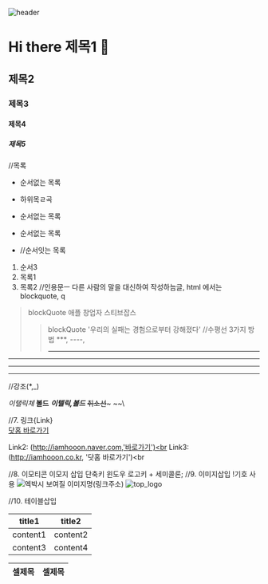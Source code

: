 ![header](https://capsule-render.vercel.app/api?type=venom&color=auto&text=Welcome%20to%20My%20Page&textColor=FFFFFF&height=300)



# Hi there 제목1 👋
## 제목2
### 제목3
#### 제목4
##### 제목5

//목록
* 순서없는 목록
 + 하위목ㄹ곡
* 순서없는 목록
* 순서없는 목록

* //순서잇는 목록
1. 순서3
2. 목록1
3. 목록2 
//인용문ㅡ 다른 사람의 말을 대신하여 작성하늠글, html 에서는 blockquote, q
> blockQuote 애플 창업자 스티브잡스
>> blockQuote '우리의 실패는 경험으로부터 강해졌다'
//수평선 3가지 방법 ***, ----, <hr />
***
---
<hr />
//강조(*,_)

*이탤릭체*
**볼드**
***이텔릭,볼드***
~~취소선~~~ ~~\

//7. 링크{Link} <br>
[닷홈 바로가기](http://iamhooon.dothome.co.kr)

Link2: (http://iamhooon.naver.com,'바로가기')<br
Link3: (http://iamhooon.co.kr, '닷홈 바로가기')<br

//8. 이모티콘  이모지 삽입 단축키 윈도우 로고키 + 세미콜론;
//9. 이미지삽입 !기호 사용
![엑박시 보여질 이미지명](이미지주소)(링크주소)
![top_logo](https://harimpetfood.com/SkinImg/top_logo.gif)

//10. 테이블삽입

title1 | title2
-|-
content1 | content2
content3 | content4

<table>
 <thead>
  <tr>
   <th>셀제목</th><th>셀제목</th>
  </tr>
 </thead>
</table>
